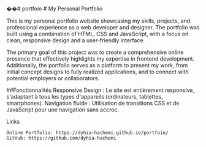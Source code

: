 ��#   p o r t f o i o 
 # My Personal Portfolio

This is my personal portfolio website showcasing my skills, projects, and professional experience as a web developer and designer. The portfolio was built using a combination of HTML, CSS and JavaScript, with a focus on clean, responsive design and a user-friendly interface.

The primary goal of this project was to create a comprehensive online presence that effectively highlights my expertise in frontend development. Additionally, the portfolio serves as a platform to present my work, from initial concept designs to fully realized applications, and to connect with potential employers or collaborators.

##Fonctionnalités
Responsive Design : Le site est entièrement responsive, s'adaptant à tous les types d'appareils (ordinateurs, tablettes, smartphones).
Navigation fluide : Utilisation de transitions CSS et de JavaScript pour une navigation sans accroc.

Links

    Online Portfolio: https://dyhia-hachemi.github.io/portfoio/
    GitHub: https://github.com/dyhia-hachemi
 
